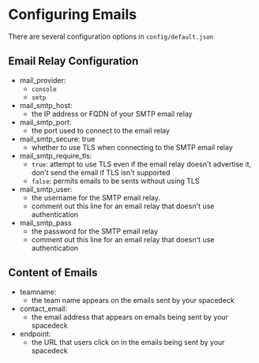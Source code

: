# Configuring Emails

There are several configuration options in `config/default.json`

## Email Relay Configuration
- mail_provider:
  * `console`
  * `smtp`
- mail_smtp_host:
  * the IP address or FQDN of your SMTP email relay
- mail_smtp_port:
  * the port used to connect to the email relay
- mail_smtp_secure: true
  * whether to use TLS when connecting to the SMTP email relay
- mail_smtp_require_tls:
  * `true`: attempt to use TLS even if the email relay doesn't advertise it, don't send the email if TLS isn't supported
  * `false`: permits emails to be sents without using TLS
- mail_smtp_user:
  * the username for the SMTP email relay.
  * comment out this line for an email relay that doesn't use authentication
- mail_smtp_pass
  * the password for the SMTP email relay
  * comment out this line for an email relay that doesn't use authentication

## Content of Emails

- teamname:
  * the team name appears on the emails sent by your spacedeck
- contact_email:
  * the email address that appears on emails being sent by your spacedeck
- endpoint:
  * the URL that users click on in the emails being sent by your spacedeck
